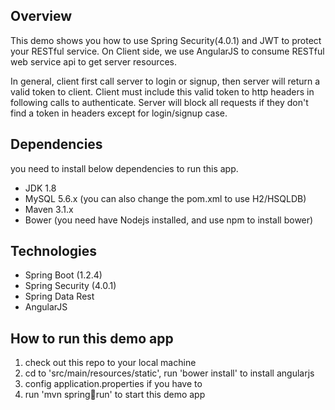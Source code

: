 ## Overview

This demo shows you how to use Spring Security(4.0.1) and JWT to protect your RESTful service.
On Client side, we use AngularJS to consume RESTful web service api to get server resources.

In general, client first call server to login or signup, then server will return a valid token to client.
Client must include this valid token to http headers in following calls to authenticate.
Server will block all requests if they don't find a token in headers except for login/signup case.

## Dependencies

you need to install below dependencies to run this app.

* JDK 1.8
* MySQL 5.6.x (you can also change the pom.xml to use H2/HSQLDB)
* Maven 3.1.x
* Bower (you need have Nodejs installed, and use npm to install bower)

## Technologies

* Spring Boot (1.2.4)
* Spring Security (4.0.1)
* Spring Data Rest
* AngularJS

## How to run this demo app

1. check out this repo to your local machine
2. cd to 'src/main/resources/static', run 'bower install' to install angularjs
3. config application.properties if you have to
4. run 'mvn spring:boot:run' to start this demo app